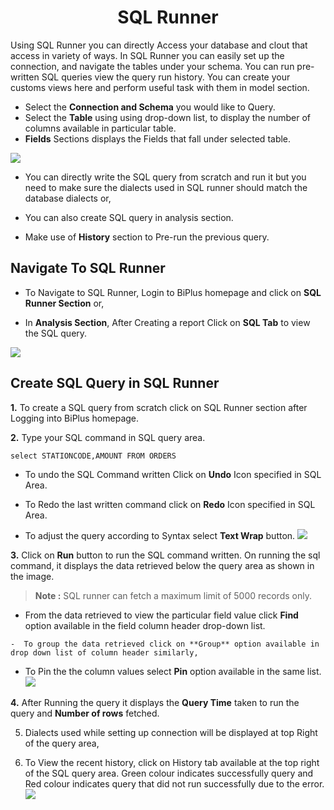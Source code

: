 

<center><h1>SQL Runner </h1></center>

Using SQL Runner you can directly Access your database and clout that access in variety of ways. In SQL Runner you can easily set up the connection, and navigate the tables under your schema. You can run pre-written SQL queries view the query run history. You can create your customs views here and perform useful task with them in model section.  

- Select the **Connection and Schema** you would like to Query.
- Select the **Table** using using drop-down list, to display the number of columns available in particular table.
- **Fields** Sections displays the Fields that fall under selected table.


![
](https://raw.githubusercontent.com/sv18042016/fp1/532dd8b61e94d1e08fe0b89afa6a5961336e8ad2/images/sql_ru.png)

- You can directly write the SQL query from scratch and run it but you need to make sure the dialects used in SQL runner should match the database dialects or,

- You can also create SQL query in analysis section. 

- Make use of **History** section to Pre-run the previous query.

## Navigate To SQL Runner

- To Navigate to SQL Runner, Login to BiPlus homepage and click on **SQL Runner Section** or,

- In **Analysis Section**, After Creating a report Click on **SQL Tab** to view the SQL query.

![
](https://raw.githubusercontent.com/sv18042016/fp1/8301318bea750b7d048df7f5a8e06607d216dce7/images/navigate_sql.png)

## Create SQL Query in SQL Runner

**1.** To create a SQL query from scratch click on SQL Runner section after Logging into BiPlus homepage.

**2.** Type your SQL command in SQL query area.

```
select STATIONCODE,AMOUNT FROM ORDERS
```

- To undo the SQL Command written Click on **Undo** Icon specified in SQL Area.

- To Redo the last written command click on **Redo** Icon specified in SQL Area.

- To adjust the query according to Syntax select **Text Wrap** button. 
![
](https://raw.githubusercontent.com/sv18042016/fp1/acd887b4aec5663dca6969ad0004c73f4b351dc3/images/undo_sql.png)


**3.**  Click on **Run** button to run the SQL command written. On running the sql command, it displays the data retrieved below the query area as shown in the image. 

> **Note :** SQL runner can fetch a maximum limit of 5000 records only.

   - From the data retrieved to view the particular field value click **Find** option available in the field column header drop-down list.

    -  To group the data retrieved click on **Group** option available in drop down list of column header similarly,

 -  To Pin the the column values select **Pin** option available in the same list.
  ![
](https://raw.githubusercontent.com/sv18042016/fp1/b86474022ef60bfa90365160155a02a2254aff13/images/find_sql.png)

**4.**  After Running the query it displays the **Query Time** taken to run the query and **Number of rows** fetched.

5. Dialects used while setting up connection will be displayed at top Right of the query area,

6. To View the recent history, click on History tab available at the top right of the SQL query area. Green colour indicates successfully query and Red colour indicates query that did not run successfully due to the error.  
![
](https://raw.githubusercontent.com/sv18042016/fp1/163409615d153a964fefc66224c6378d51e14661/images/commit.png)

<!--stackedit_data:
eyJoaXN0b3J5IjpbMTY2NjQyMTc1Niw4OTIwMTA1OTIsLTE0Nz
kxMzgyNDYsLTExNTc4NTk5MjAsLTE3NzU0OTI2MzUsNjg3NDgy
NzQzLDEwMTU0MzA0NTUsNDM5MTU2MzYzLC0xMjYwNzQzMDExLC
0xMzI5MjUwNzcwLDE3MjQ1OTY1OCw1ODM0Mzk2NTIsMTA3NDI3
MzU1NCwtMjA3Mjg5NDY3NCwtMzk5MTMyMjk3LC04NjA2ODQ4Mz
csLTIwMjA4MzAzMDksLTE1MDQzMjI0NjksMTUzMjY3NzYzMCwx
NDI1MTc1NTA0XX0=
-->